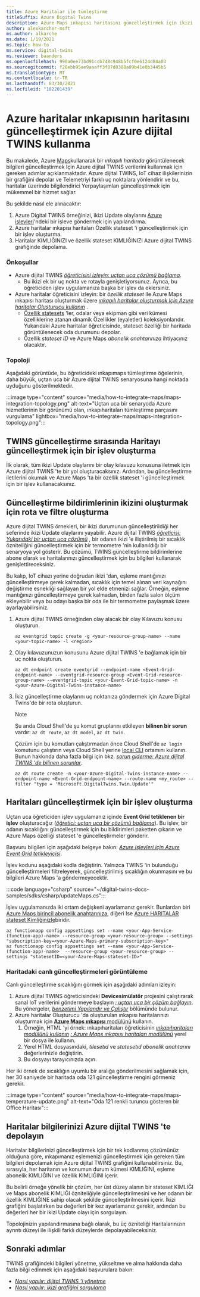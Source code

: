 ```yaml
---
title: Azure Haritalar ile tümleştirme
titleSuffix: Azure Digital Twins
description: Azure Maps ınkapısı haritasını güncelleştirmek için ikizi grafiğini ve Azure dijital TWINS bildirimlerini kullanabileceğiniz bir işlev oluşturmak için bkz. Azure Işlevleri 'ni kullanma.
author: alexkarcher-msft
ms.author: alkarche
ms.date: 1/19/2021
ms.topic: how-to
ms.service: digital-twins
ms.reviewer: baanders
ms.openlocfilehash: 990a0ee73bd91ccb748c948b5fcf0e6124d84a03
ms.sourcegitcommit: f28ebb95ae9aaaff3f87d8388a09b41e0b3445b5
ms.translationtype: MT
ms.contentlocale: tr-TR
ms.lasthandoff: 03/30/2021
ms.locfileid: "102201439"
---
```

# <a name="use-azure-digital-twins-to-update-an-azure-maps-indoor-map"></a>Azure haritalar ınkapısının haritasını güncelleştirmek için Azure dijital TWINS kullanma

Bu makalede, Azure [Maps](../azure-maps/about-azure-maps.md)kullanarak bir *ınkapılı haritada* görüntülenecek bilgileri güncelleştirmek Için Azure dijital TWINS verilerini kullanmak için gereken adımlar açıklanmaktadır. Azure dijital TWINS, IoT cihaz ilişkilerinizin bir grafiğini depolar ve Telemetriyi farklı uç noktalara yönlendirir ve bu, haritalar üzerinde bilgilendirici Yerpaylaşımları güncelleştirmek için mükemmel bir hizmet sağlar.

Bu şekilde nasıl ele alınacaktır:

1. Azure Digital TWINS örneğinizi, ikizi Update olaylarını [Azure işlevleri](../azure-functions/functions-overview.md)'ndeki bir işleve göndermek için yapılandırma.
2. Azure haritalar ınkapısı haritaları Özellik stateset 'i güncelleştirmek için bir işlev oluşturma.
3. Haritalar KIMLIĞINIZI ve özellik stateset KIMLIĞINIZI Azure dijital TWINS grafiğinde depolama.

### <a name="prerequisites"></a>Önkoşullar

* Azure dijital TWINS [*öğreticisini izleyin: uçtan uca çözümü bağlama*](./tutorial-end-to-end.md).
    * Bu ikizi ek bir uç nokta ve rotayla genişletiyorsunuz. Ayrıca, bu öğreticiden işlev uygulamanıza başka bir işlev da eklersiniz. 
* Azure haritalar öğreticisini izleyin: bir *özellik stateset* Ile Azure Maps ınkapısı haritası oluşturmak üzere [*ınkapılı haritalar oluşturmak Için Azure haritalar Oluşturucu kullanın*](../azure-maps/tutorial-creator-indoor-maps.md) .
    * [Özellik statesets](../azure-maps/creator-indoor-maps.md#feature-statesets) 'ler, odalar veya ekipman gibi veri kümesi özelliklerine atanan dinamik Özellikler (eyaletler) koleksiyonlarıdır. Yukarıdaki Azure haritalar öğreticisinde, stateset özelliği bir haritada görüntülenecek oda durumunu depolar.
    * Özellik *stateset ID* ve Azure Maps *abonelik anahtarınıza* ihtiyacınız olacaktır.

### <a name="topology"></a>Topoloji

Aşağıdaki görüntüde, bu öğreticideki ınkapımaps tümleştirme öğelerinin, daha büyük, uçtan uca bir Azure dijital TWINS senaryosuna hangi noktada uyduğunu gösterilmektedir.

:::image type="content" source="media/how-to-integrate-maps/maps-integration-topology.png" alt-text="Uçtan uca bir senaryoda Azure hizmetlerinin bir görünümü olan, ınkapıharitaları tümleştirme parçasını vurgulama" lightbox="media/how-to-integrate-maps/maps-integration-topology.png":::

## <a name="create-a-function-to-update-a-map-when-twins-update"></a>TWINS güncelleştirme sırasında Haritayı güncelleştirmek için bir işlev oluşturma

İlk olarak, tüm ikizi Update olaylarını bir olay kılavuzu konusuna iletmek için Azure dijital TWINS 'te bir yol oluşturacaksınız. Ardından, bu güncelleştirme iletilerini okumak ve Azure Maps 'ta bir özellik stateset 'i güncelleştirmek için bir işlev kullanacaksınız. 

## <a name="create-a-route-and-filter-to-twin-update-notifications"></a>Güncelleştirme bildirimlerinin ikizini oluşturmak için rota ve filtre oluşturma

Azure dijital TWINS örnekleri, bir ikizi durumunun güncelleştirildiği her seferinde ikizi Update olaylarını yayabilir. Azure dijital TWINS [*öğreticisi: Yukarıdaki bir uçtan uca çözümü*](./tutorial-end-to-end.md) , bir odanın ikizi 'e iliştirilmiş bir sıcaklık özniteliğini güncelleştirmek için bir termometre 'nin kullanıldığı bir senaryoya yol gösterir. Bu çözümü, TWINS güncelleştirme bildirimlerine abone olarak ve haritalarınızı güncelleştirmek için bu bilgileri kullanarak genişlettireceksiniz.

Bu kalıp, IoT cihazı yerine doğrudan ikizi 'dan, eşleme mantığınızı güncelleştirmeye gerek kalmadan, sıcaklık için temel alınan veri kaynağını değiştirme esnekliği sağlayan bir yol elde etmenizi sağlar. Örneğin, eşleme mantığınızı güncelleştirmeye gerek kalmadan, birden fazla salon ölçüm ekleyebilir veya bu odayı başka bir oda ile bir termometre paylaşmak üzere ayarlayabilirsiniz.

1. Azure dijital TWINS örneğinden olay alacak bir olay Kılavuzu konusu oluşturun.
    ```azurecli-interactive
    az eventgrid topic create -g <your-resource-group-name> --name <your-topic-name> -l <region>
    ```

2. Olay kılavuzunuzun konusunu Azure dijital TWINS 'e bağlamak için bir uç nokta oluşturun.
    ```azurecli-interactive
    az dt endpoint create eventgrid --endpoint-name <Event-Grid-endpoint-name> --eventgrid-resource-group <Event-Grid-resource-group-name> --eventgrid-topic <your-Event-Grid-topic-name> -n <your-Azure-Digital-Twins-instance-name>
    ```

3. İkiz güncelleştirme olaylarını uç noktanıza göndermek için Azure Digital Twins'de bir rota oluşturun.

    >[!NOTE]
    >Şu anda Cloud Shell'de şu komut gruplarını etkileyen **bilinen bir sorun** vardır: `az dt route`, `az dt model`, `az dt twin`.
    >
    >Çözüm için bu komutları çalıştırmadan önce Cloud Shell'de `az login` komutunu çalıştırın veya Cloud Shell yerine [local CLI](/cli/azure/install-azure-cli) ortamını kullanın. Bunun hakkında daha fazla bilgi için bkz. [*sorun giderme: Azure dijital TWINS 'de bilinen sorunlar*](troubleshoot-known-issues.md#400-client-error-bad-request-in-cloud-shell).

    ```azurecli-interactive
    az dt route create -n <your-Azure-Digital-Twins-instance-name> --endpoint-name <Event-Grid-endpoint-name> --route-name <my_route> --filter "type = 'Microsoft.DigitalTwins.Twin.Update'"
    ```

## <a name="create-a-function-to-update-maps"></a>Haritaları güncelleştirmek için bir işlev oluşturma

Uçtan uca öğreticiden işlev uygulamanız içinde **Event Grid tetiklenen bir işlev** oluşturacağız ([*öğretici: uçtan uca bir çözümü bağlama*](./tutorial-end-to-end.md)). Bu işlev, bir odanın sıcaklığını güncelleştirmek için bu bildirimleri paketten çıkarın ve Azure Maps özelliği stateset 'e güncelleştirmeler gönderir.

Başvuru bilgileri için aşağıdaki belgeye bakın: [*Azure işlevleri için Azure Event Grid tetikleyicisi*](../azure-functions/functions-bindings-event-grid-trigger.md).

İşlev kodunu aşağıdaki kodla değiştirin. Yalnızca TWINS 'in bulunduğu güncelleştirmeleri filtreleyerek, güncelleştirilmiş sıcaklığın okunmasını ve bu bilgileri Azure Maps 'a göndermeyecektir.

:::code language="csharp" source="~/digital-twins-docs-samples/sdks/csharp/updateMaps.cs":::

İşlev uygulamanızda iki ortam değişkeni ayarlamanız gerekir. Bunlardan biri [Azure Maps birincil abonelik anahtarınıza](../azure-maps/quick-demo-map-app.md#get-the-primary-key-for-your-account), diğeri Ise [Azure HARITALAR stateset Kimliğinizle](../azure-maps/tutorial-creator-indoor-maps.md#create-a-feature-stateset)biridir.

```azurecli-interactive
az functionapp config appsettings set --name <your-App-Service-(function-app)-name> --resource-group <your-resource-group> --settings "subscription-key=<your-Azure-Maps-primary-subscription-key>"
az functionapp config appsettings set --name <your-App-Service-(function-app)-name>  --resource-group <your-resource-group> --settings "statesetID=<your-Azure-Maps-stateset-ID>"
```

### <a name="view-live-updates-on-your-map"></a>Haritadaki canlı güncelleştirmeleri görüntüleme

Canlı güncelleştirme sıcaklığını görmek için aşağıdaki adımları izleyin:

1. Azure dijital TWINS öğreticisindeki **Devicesimülatör** projesini çalıştırarak sanal IoT verilerini göndermeye başlayın [*: uçtan uca bir çözüm bağlayın*](tutorial-end-to-end.md). Bu yönergeler, [*benzetimi Yapılandır ve Çalıştır*](././tutorial-end-to-end.md#configure-and-run-the-simulation) bölümünde bulunur.
2. Azure haritalar Oluşturucu 'da oluşturulan ınkapısı haritalarınızı oluşturmak için [ **Azure Maps ınkapısı** modülünü](../azure-maps/how-to-use-indoor-module.md) kullanın.
    1. Örneğin, HTML 'yi örnek: ınkapıharitaları öğreticisinin [*ınkapıharitaları modülünü kullanın*](../azure-maps/how-to-use-indoor-module.md#example-use-the-indoor-maps-module) [*: Azure Maps ınkapısı haritaları modülünü*](../azure-maps/how-to-use-indoor-module.md) yerel bir dosya ile kullanın.
    1. Yerel HTML dosyasındaki, *tilesetıd* ve *statesetıd* *abonelik anahtarını* değerlerinizle değiştirin.
    1. Bu dosyayı tarayıcınızda açın.

Her iki örnek de sıcaklığın uyumlu bir aralığa gönderilmesini sağlamak için, her 30 saniyede bir haritada oda 121 güncelleştirme rengini görmeniz gerekir.

:::image type="content" source="media/how-to-integrate-maps/maps-temperature-update.png" alt-text="Oda 121 renkli turuncu gösteren bir Office Haritası":::

## <a name="store-your-maps-information-in-azure-digital-twins"></a>Haritalar bilgilerinizi Azure dijital TWINS 'te depolayın

Haritalar bilgilerinizi güncelleştirmek için bir tek kodlanmış çözümünüz olduğuna göre, ınkapımanız eşlemenizi güncelleştirmek için gereken tüm bilgileri depolamak için Azure dijital TWINS grafiğini kullanabilirsiniz. Bu, sırasıyla, her haritanın ve konumun durum kümesi KIMLIĞINI, eşleme abonelik KIMLIĞINI ve özellik KIMLIĞINI içerir. 

Bu belirli örneğe yönelik bir çözüm, her üst düzey alanın bir stateset KIMLIĞI ve Maps abonelik KIMLIĞI özniteliğiyle güncelleştirilmesini ve her odanın bir özellik KIMLIĞINE sahip olacak şekilde güncelleştirilmesini içerir. İkizi grafiğini başlatırken bu değerleri bir kez ayarlamanız gerekir, ardından bu değerleri her bir ikizi Update olayı için sorgulayın.

Topolojinizin yapılandırmasına bağlı olarak, bu üç özniteliği Haritalarınızın ayrıntı düzeyi ile ilişkili farklı düzeylerde depolayabileceksiniz.

## <a name="next-steps"></a>Sonraki adımlar

TWINS grafiğindeki bilgileri yönetme, yükseltme ve alma hakkında daha fazla bilgi edinmek için aşağıdaki başvurulara bakın:

* [*Nasıl yapılır: dijital TWINS 'i yönetme*](./how-to-manage-twin.md)
* [*Nasıl yapılır: ikizi grafiğini sorgulama*](./how-to-query-graph.md)
